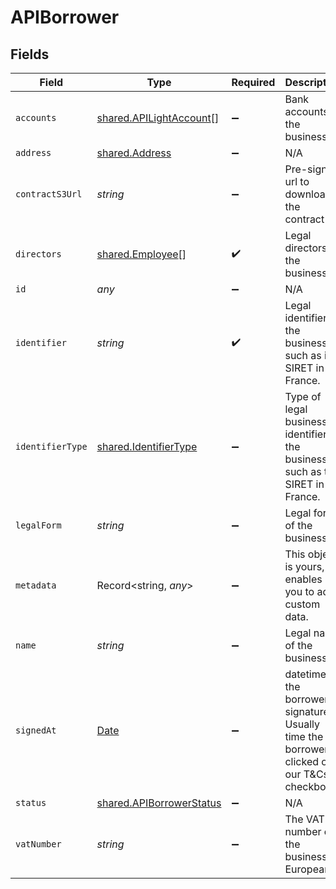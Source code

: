 # APIBorrower


## Fields

| Field                                                                                         | Type                                                                                          | Required                                                                                      | Description                                                                                   |
| --------------------------------------------------------------------------------------------- | --------------------------------------------------------------------------------------------- | --------------------------------------------------------------------------------------------- | --------------------------------------------------------------------------------------------- |
| `accounts`                                                                                    | [shared.APILightAccount](../../../sdk/models/shared/apilightaccount.md)[]                     | :heavy_minus_sign:                                                                            | Bank accounts of the business.                                                                |
| `address`                                                                                     | [shared.Address](../../../sdk/models/shared/address.md)                                       | :heavy_minus_sign:                                                                            | N/A                                                                                           |
| `contractS3Url`                                                                               | *string*                                                                                      | :heavy_minus_sign:                                                                            | Pre-signed url to download the contract                                                       |
| `directors`                                                                                   | [shared.Employee](../../../sdk/models/shared/employee.md)[]                                   | :heavy_check_mark:                                                                            | Legal directors of the business.                                                              |
| `id`                                                                                          | *any*                                                                                         | :heavy_minus_sign:                                                                            | N/A                                                                                           |
| `identifier`                                                                                  | *string*                                                                                      | :heavy_check_mark:                                                                            | Legal identifier of the business, such as its SIRET in France.                                |
| `identifierType`                                                                              | [shared.IdentifierType](../../../sdk/models/shared/identifiertype.md)                         | :heavy_minus_sign:                                                                            | Type of legal business identifier of the business, such as the SIRET in France.               |
| `legalForm`                                                                                   | *string*                                                                                      | :heavy_minus_sign:                                                                            | Legal form of the business.                                                                   |
| `metadata`                                                                                    | Record<string, *any*>                                                                         | :heavy_minus_sign:                                                                            | This object is yours, it enables you to add custom data.                                      |
| `name`                                                                                        | *string*                                                                                      | :heavy_minus_sign:                                                                            | Legal name of the business.                                                                   |
| `signedAt`                                                                                    | [Date](https://developer.mozilla.org/en-US/docs/Web/JavaScript/Reference/Global_Objects/Date) | :heavy_minus_sign:                                                                            | datetime of the borrower's signature. Usually time the borrower clicked on our T&Cs checkbox  |
| `status`                                                                                      | [shared.APIBorrowerStatus](../../../sdk/models/shared/apiborrowerstatus.md)                   | :heavy_minus_sign:                                                                            | N/A                                                                                           |
| `vatNumber`                                                                                   | *string*                                                                                      | :heavy_minus_sign:                                                                            | The VAT number of the business, if European                                                   |